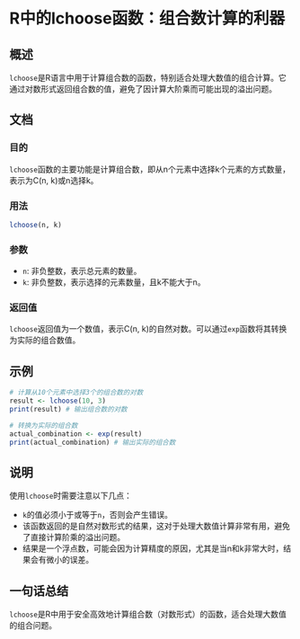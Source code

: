 <!--
Meta Description: # R中的lchoose函数：组合数计算的利器 ## 概述 `lchoose`是R语言中用于计算组合数的函数，特别适合处理大数值的组合计算。它通过对数形式返回组合数的值，避免了因计算大阶乘而可能出现的溢出问题。 ## 文档 ### 目的 `lchoose`函数的主要功能是计算组合数，即从n个元素中选...
Meta Keywords: lchoose, result, 非负整数, exp, print
-->

# R中的lchoose函数：组合数计算的利器

## 概述
`lchoose`是R语言中用于计算组合数的函数，特别适合处理大数值的组合计算。它通过对数形式返回组合数的值，避免了因计算大阶乘而可能出现的溢出问题。

## 文档
### 目的
`lchoose`函数的主要功能是计算组合数，即从n个元素中选择k个元素的方式数量，表示为C(n, k)或n选择k。

### 用法
```R
lchoose(n, k)
```

### 参数
- `n`: 非负整数，表示总元素的数量。
- `k`: 非负整数，表示选择的元素数量，且k不能大于n。

### 返回值
`lchoose`返回值为一个数值，表示C(n, k)的自然对数。可以通过`exp`函数将其转换为实际的组合数值。

## 示例
```R
# 计算从10个元素中选择3个的组合数的对数
result <- lchoose(10, 3)
print(result) # 输出组合数的对数

# 转换为实际的组合数
actual_combination <- exp(result)
print(actual_combination) # 输出实际的组合数
```

## 说明
使用`lchoose`时需要注意以下几点：
- `k`的值必须小于或等于`n`，否则会产生错误。
- 该函数返回的是自然对数形式的结果，这对于处理大数值计算非常有用，避免了直接计算阶乘的溢出问题。
- 结果是一个浮点数，可能会因为计算精度的原因，尤其是当n和k非常大时，结果会有微小的误差。

## 一句话总结
`lchoose`是R中用于安全高效地计算组合数（对数形式）的函数，适合处理大数值的组合问题。